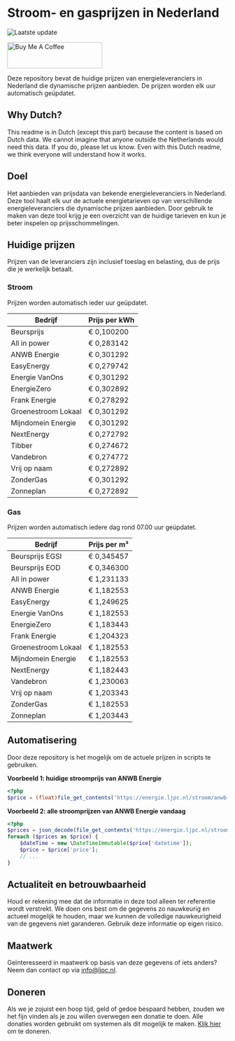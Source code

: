 # Stroom- en gasprijzen in Nederland

![Laatste update](https://img.shields.io/badge/laatste%20update-2024--09--14%2002%3A00%20CET-brightgreen)

<a href="https://www.buymeacoffee.com/Lars-" target="_blank"><img src="https://cdn.buymeacoffee.com/buttons/v2/default-orange.png" alt="Buy Me A Coffee" height="60" style="height: 60px !important;width: 217px !important;" ></a>

Deze repository bevat de huidige prijzen van energieleveranciers in Nederland die dynamische prijzen aanbieden. De prijzen worden elk uur automatisch geüpdatet.

## Why Dutch?

This readme is in Dutch (except this part) because the content is based on Dutch data. We cannot imagine that anyone outside the Netherlands would need this data. If you do, please let us know. Even with this Dutch readme, we think
everyone will understand how it works.

## Doel

Het aanbieden van prijsdata van bekende energieleveranciers in Nederland. Deze tool haalt elk uur de actuele energietarieven op van verschillende energieleveranciers die dynamische prijzen aanbieden. Door gebruik te maken van deze tool
krijg je een overzicht van de huidige tarieven en kun je beter inspelen op prijsschommelingen.

## Huidige prijzen

Prijzen van de leveranciers zijn inclusief toeslag en belasting, dus de prijs die je werkelijk betaalt.

### Stroom

Prijzen worden automatisch ieder uur geüpdatet.

 Bedrijf | Prijs per kWh 
---------|---------------
Beursprijs | € 0,100200
All in power | € 0,283142
ANWB Energie | € 0,301292
EasyEnergy | € 0,279742
Energie VanOns | € 0,301292
EnergieZero | € 0,302892
Frank Energie | € 0,278292
Groenestroom Lokaal | € 0,301292
Mijndomein Energie | € 0,301292
NextEnergy | € 0,272792
Tibber | € 0,274672
Vandebron | € 0,274772
Vrij op naam | € 0,272892
ZonderGas | € 0,301292
Zonneplan | € 0,272892


### Gas

Prijzen worden automatisch iedere dag rond 07.00 uur geüpdatet.

 Bedrijf | Prijs per m³ 
---------|--------------
Beursprijs EGSI | € 0,345457
Beursprijs EOD | € 0,346300
All in power | € 1,231133
ANWB Energie | € 1,182553
EasyEnergy | € 1,249625
Energie VanOns | € 1,182553
EnergieZero | € 1,183443
Frank Energie | € 1,204323
Groenestroom Lokaal | € 1,182553
Mijndomein Energie | € 1,182553
NextEnergy | € 1,182443
Vandebron | € 1,230063
Vrij op naam | € 1,203343
ZonderGas | € 1,182553
Zonneplan | € 1,203443


## Automatisering

Door deze repository is het mogelijk om de actuele prijzen in scripts te gebruiken.

**Voorbeeld 1: huidige stroomprijs van ANWB Energie**

```php
<?php
$price = (float)file_get_contents('https://energie.ljpc.nl/stroom/anwb-energie-nu.txt');

```

**Voorbeeld 2: alle stroomprijzen van ANWB Energie vandaag**

```php
<?php
$prices = json_decode(file_get_contents('https://energie.ljpc.nl/stroom/all-in-power-vandaag.json'),true);
foreach ($prices as $price) {
    $dateTime = new \DateTimeImmutable($price['datetime']);
    $price = $price['price'];
    // ...
}
```

## Actualiteit en betrouwbaarheid

Houd er rekening mee dat de informatie in deze tool alleen ter referentie wordt verstrekt. We doen ons best om de gegevens zo nauwkeurig en actueel mogelijk te houden, maar we kunnen de volledige nauwkeurigheid van de gegevens niet
garanderen. Gebruik deze informatie op eigen risico.

## Maatwerk

Geïnteresseerd in maatwerk op basis van deze gegevens of iets anders? Neem dan contact op
via [info@ljpc.nl](mailto:info@ljpc.nl?subject=Energie%20prijzen).

## Doneren

Als we je zojuist een hoop tijd, geld of gedoe bespaard hebben, zouden we het fijn vinden als je zou willen overwegen een
donatie te doen. Alle donaties worden gebruikt om systemen als dit mogelijk te
maken. [Klik hier](https://www.buymeacoffee.com/Lars-) om te doneren.
